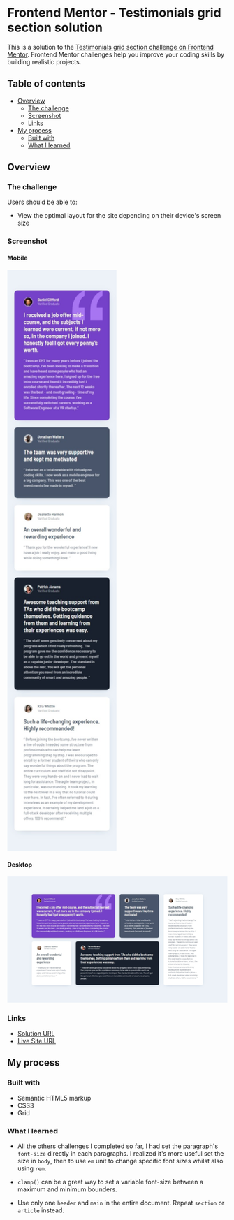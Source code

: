 # Frontend Mentor - Testimonials grid section solution

This is a solution to the [Testimonials grid section challenge on Frontend Mentor](https://www.frontendmentor.io/challenges/testimonials-grid-section-Nnw6J7Un7). Frontend Mentor challenges help you improve your coding skills by building realistic projects.

## Table of contents

- [Overview](#overview)
  - [The challenge](#the-challenge)
  - [Screenshot](#screenshot)
  - [Links](#links)
- [My process](#my-process)
  - [Built with](#built-with)
  - [What I learned](#what-i-learned)

## Overview

### The challenge

Users should be able to:

- View the optimal layout for the site depending on their device's screen size

### Screenshot

#### Mobile

<img src="./screenshots/mobile.jpeg" alt="Screenshot of my mobile solution" width="250">

#### Desktop

![Screenshot of my desktop solution](./screenshots/desktop.jpeg)

### Links

- [Solution URL](https://www.frontendmentor.io/solutions/responsive-grid-of-cards-in-different-sizes-teLeqziQRk)
- [Live Site URL](https://jvmdo.github.io/frontend-mentor-challenges/testimonials-grid-section/)

## My process

### Built with

- Semantic HTML5 markup
- CSS3
- Grid

### What I learned

- All the others challenges I completed so far, I had set the paragraph's `font-size` directly in each paragraphs. I realized it's more useful set the size in `body`, then to use `em` unit to change specific font sizes whilst also using `rem`.

- `clamp()` can be a great way to set a variable font-size between a maximum and minimum bounders.

- Use only one `header` and `main` in the entire document. Repeat `section` or `article` instead.
